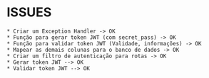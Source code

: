 # ISSUES
    * Criar um Exception Handler -> OK
    * Função para gerar token JWT (com secret_pass) -> OK
    * Função para validar token JWT (Validade, informações) -> OK
    * Mapear as demais colunas para o banco de dados -> OK
    * Criar um filtro de autenticação para rotas -> OK
    * Gerar token JWT --> OK
    * Validar token JWT --> OK
    
